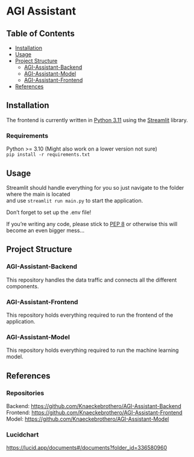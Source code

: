 # AGI Assistant
## Table of Contents
- [Installation](#installation)
- [Usage](#usage)
- [Project Structure](#project-structure)
  - [AGI-Assistant-Backend](#agi-assistant-backend)
  - [AGI-Assistant-Model](#agi-assistant-model)
  - [AGI-Assistant-Frontend](#agi-assistant-frontend)
- [References](#references)

## Installation
The frontend is currently written in [Python 3.11](https://docs.python.org/3/) using the [Streamlit](https://docs.streamlit.io/library/cheatsheet) library.

### Requirements
Python >= 3.10 (Might also work on a lower version not sure) <br>
```pip install -r requirements.txt```

## Usage
Streamlit should handle everything for you so just navigate to the folder where the main is located <br>
and use ```streamlit run main.py``` to start the application. <br>

Don’t forget to set up the .env file! <br>

If you’re writing any code, please stick to [PEP 8](https://peps.python.org/pep-0008/) or otherwise this will become an even bigger mess…

## Project Structure
### AGI-Assistant-Backend
This repository handles the data traffic and connects all the different components. <br>
### AGI-Assistant-Frontend
This repository holds everything required to run the frontend of the application. <br>
### AGI-Assistant-Model
This repository holds everything required to run the machine learning model. <br>

## References
### Repositories
Backend:   https://github.com/Knaeckebrothero/AGI-Assistant-Backend <br>
Frontend:  https://github.com/Knaeckebrothero/AGI-Assistant-Frontend <br>
Model:     https://github.com/Knaeckebrothero/AGI-Assistant-Model <br>

### Lucidchart
https://lucid.app/documents#/documents?folder_id=336580960 <br>
